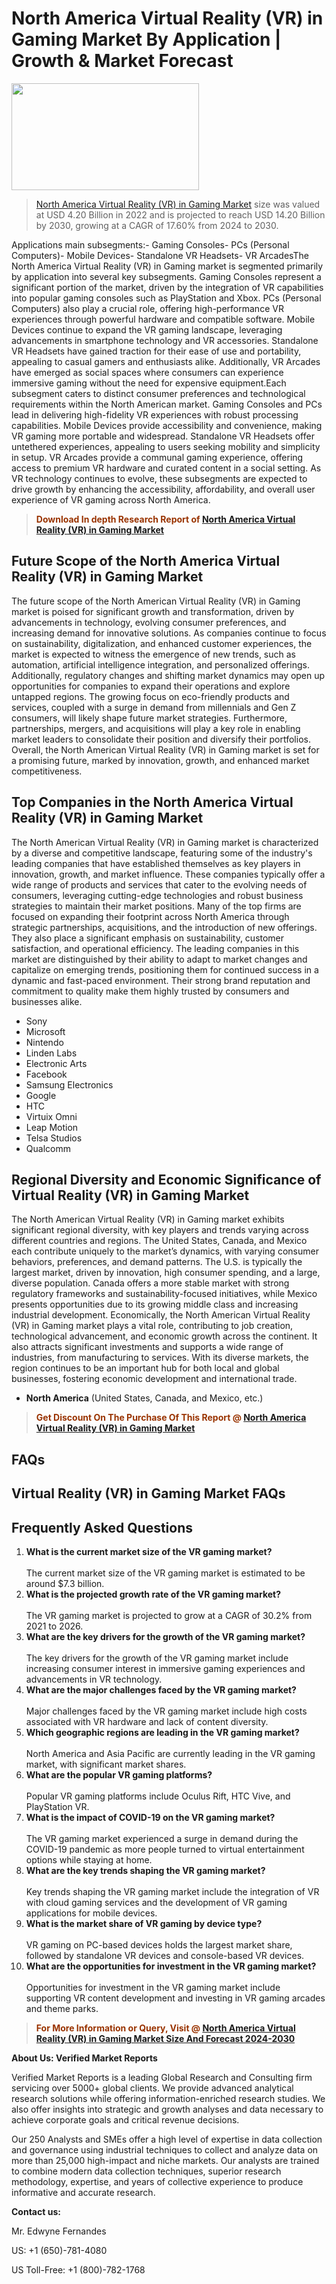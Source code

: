 <p><h1>North America Virtual Reality (VR) in Gaming Market By Application | Growth & Market Forecast</h1><p><img class="aligncenter size-medium wp-image-105565" src="https://ffe5etoiles.com/wp-content/uploads/2025/01/MST7-300x171.png" alt="" width="300" height="171" /></p><blockquote><p><a href="https://www.verifiedmarketreports.com/download-sample/?rid=495364&utm_source=Github-NA&utm_medium=377" target="_blank">North America Virtual Reality (VR) in Gaming Market</a> size was valued at USD 4.20 Billion in 2022 and is projected to reach USD 14.20 Billion by 2030, growing at a CAGR of 17.60% from 2024 to 2030.</p></blockquote>Applications main subsegments:- Gaming Consoles- PCs (Personal Computers)- Mobile Devices- Standalone VR Headsets- VR ArcadesThe North America Virtual Reality (VR) in Gaming market is segmented primarily by application into several key subsegments. Gaming Consoles represent a significant portion of the market, driven by the integration of VR capabilities into popular gaming consoles such as PlayStation and Xbox. PCs (Personal Computers) also play a crucial role, offering high-performance VR experiences through powerful hardware and compatible software. Mobile Devices continue to expand the VR gaming landscape, leveraging advancements in smartphone technology and VR accessories. Standalone VR Headsets have gained traction for their ease of use and portability, appealing to casual gamers and enthusiasts alike. Additionally, VR Arcades have emerged as social spaces where consumers can experience immersive gaming without the need for expensive equipment.Each subsegment caters to distinct consumer preferences and technological requirements within the North American market. Gaming Consoles and PCs lead in delivering high-fidelity VR experiences with robust processing capabilities. Mobile Devices provide accessibility and convenience, making VR gaming more portable and widespread. Standalone VR Headsets offer untethered experiences, appealing to users seeking mobility and simplicity in setup. VR Arcades provide a communal gaming experience, offering access to premium VR hardware and curated content in a social setting. As VR technology continues to evolve, these subsegments are expected to drive growth by enhancing the accessibility, affordability, and overall user experience of VR gaming across North America.</p><blockquote><p><span style="color: #993300;"><strong>Download In depth Research Report of <a href="https://www.verifiedmarketreports.com/download-sample/?rid=495364&utm_source=Github-NA&utm_medium=377">North America Virtual Reality (VR) in Gaming Market</a></strong></span></p></blockquote><h2>Future Scope of the North America Virtual Reality (VR) in Gaming Market</h2><p>The future scope of the North American Virtual Reality (VR) in Gaming market is poised for significant growth and transformation, driven by advancements in technology, evolving consumer preferences, and increasing demand for innovative solutions. As companies continue to focus on sustainability, digitalization, and enhanced customer experiences, the market is expected to witness the emergence of new trends, such as automation, artificial intelligence integration, and personalized offerings. Additionally, regulatory changes and shifting market dynamics may open up opportunities for companies to expand their operations and explore untapped regions. The growing focus on eco-friendly products and services, coupled with a surge in demand from millennials and Gen Z consumers, will likely shape future market strategies. Furthermore, partnerships, mergers, and acquisitions will play a key role in enabling market leaders to consolidate their position and diversify their portfolios. Overall, the North American Virtual Reality (VR) in Gaming market is set for a promising future, marked by innovation, growth, and enhanced market competitiveness.</p><h2>Top Companies in the North America Virtual Reality (VR) in Gaming Market</h2><p>The North American Virtual Reality (VR) in Gaming market is characterized by a diverse and competitive landscape, featuring some of the industry's leading companies that have established themselves as key players in innovation, growth, and market influence. These companies typically offer a wide range of products and services that cater to the evolving needs of consumers, leveraging cutting-edge technologies and robust business strategies to maintain their market positions. Many of the top firms are focused on expanding their footprint across North America through strategic partnerships, acquisitions, and the introduction of new offerings. They also place a significant emphasis on sustainability, customer satisfaction, and operational efficiency. The leading companies in this market are distinguished by their ability to adapt to market changes and capitalize on emerging trends, positioning them for continued success in a dynamic and fast-paced environment. Their strong brand reputation and commitment to quality make them highly trusted by consumers and businesses alike.</p><p><ul><li>Sony </li><li> Microsoft </li><li> Nintendo </li><li> Linden Labs </li><li> Electronic Arts </li><li> Facebook </li><li> Samsung Electronics </li><li> Google </li><li> HTC </li><li> Virtuix Omni </li><li> Leap Motion </li><li> Telsa Studios </li><li> Qualcomm</li></ul></p><h2>Regional Diversity and Economic Significance of Virtual Reality (VR) in Gaming Market</h2><p>The North American Virtual Reality (VR) in Gaming market exhibits significant regional diversity, with key players and trends varying across different countries and regions. The United States, Canada, and Mexico each contribute uniquely to the market’s dynamics, with varying consumer behaviors, preferences, and demand patterns. The U.S. is typically the largest market, driven by innovation, high consumer spending, and a large, diverse population. Canada offers a more stable market with strong regulatory frameworks and sustainability-focused initiatives, while Mexico presents opportunities due to its growing middle class and increasing industrial development. Economically, the North American Virtual Reality (VR) in Gaming market plays a vital role, contributing to job creation, technological advancement, and economic growth across the continent. It also attracts significant investments and supports a wide range of industries, from manufacturing to services. With its diverse markets, the region continues to be an important hub for both local and global businesses, fostering economic development and international trade.</p><ul> <li><strong>North America</strong> (United States, Canada, and Mexico, etc.)</li></ul><blockquote><p><span style="color: #993300;"><strong>Get Discount On The Purchase Of This Report @ <a href="https://www.verifiedmarketreports.com/ask-for-discount/?rid=495364&utm_source=Github-NA&utm_medium=377">North America Virtual Reality (VR) in Gaming Market</a></strong></span></p></blockquote><h2>FAQs</h2><p><h2>Virtual Reality (VR) in Gaming Market FAQs</h1><h2>Frequently Asked Questions</h2><ol> <li> <strong>What is the current market size of the VR gaming market?</div><div></strong><br> The current market size of the VR gaming market is estimated to be around $7.3 billion. </li> <li> <strong>What is the projected growth rate of the VR gaming market?</div><div></strong><br> The VR gaming market is projected to grow at a CAGR of 30.2% from 2021 to 2026. </li> <li> <strong>What are the key drivers for the growth of the VR gaming market?</div><div></strong><br> The key drivers for the growth of the VR gaming market include increasing consumer interest in immersive gaming experiences and advancements in VR technology. </li> <li> <strong>What are the major challenges faced by the VR gaming market?</div><div></strong><br> Major challenges faced by the VR gaming market include high costs associated with VR hardware and lack of content diversity. </li> <li> <strong>Which geographic regions are leading in the VR gaming market?</div><div></strong><br> North America and Asia Pacific are currently leading in the VR gaming market, with significant market shares. </li> <li> <strong>What are the popular VR gaming platforms?</div><div></strong><br> Popular VR gaming platforms include Oculus Rift, HTC Vive, and PlayStation VR. </li> <li> <strong>What is the impact of COVID-19 on the VR gaming market?</div><div></strong><br> The VR gaming market experienced a surge in demand during the COVID-19 pandemic as more people turned to virtual entertainment options while staying at home. </li> <li> <strong>What are the key trends shaping the VR gaming market?</div><div></strong><br> Key trends shaping the VR gaming market include the integration of VR with cloud gaming services and the development of VR gaming applications for mobile devices. </li> <li> <strong>What is the market share of VR gaming by device type?</div><div></strong><br> VR gaming on PC-based devices holds the largest market share, followed by standalone VR devices and console-based VR devices. </li> <li> <strong>What are the opportunities for investment in the VR gaming market?</div><div></strong><br> Opportunities for investment in the VR gaming market include supporting VR content development and investing in VR gaming arcades and theme parks. </li></ol></body></html></p><blockquote><p><span style="color: #993300;"><strong>For More Information or Query, Visit @ <a href="https://www.verifiedmarketreports.com/product/virtual-reality-vr-in-gaming-market-szie-and-forecast/">North America Virtual Reality (VR) in Gaming Market Size And Forecast 2024-2030</a></strong></span></p></blockquote><p><strong>About Us: Verified Market Reports</strong></p><p>Verified Market Reports is a leading Global Research and Consulting firm servicing over 5000+ global clients. We provide advanced analytical research solutions while offering information-enriched research studies. We also offer insights into strategic and growth analyses and data necessary to achieve corporate goals and critical revenue decisions.</p><p>Our 250 Analysts and SMEs offer a high level of expertise in data collection and governance using industrial techniques to collect and analyze data on more than 25,000 high-impact and niche markets. Our analysts are trained to combine modern data collection techniques, superior research methodology, expertise, and years of collective experience to produce informative and accurate research.</p><p><strong>Contact us:</strong></p><p>Mr. Edwyne Fernandes</p><p>US: +1 (650)-781-4080</p><p>US Toll-Free: +1 (800)-782-1768</p>
